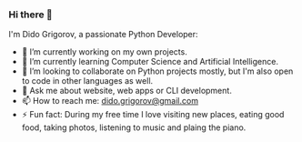 ### Hi there 👋

I'm Dido Grigorov, a passionate Python Developer:

- 🔭 I’m currently working on my own projects.
- 🌱 I’m currently learning Computer Science and Artificial Intelligence.
- 👯 I’m looking to collaborate on Python projects mostly, but I'm also open to code in other languages as well.
- 💬 Ask me about website, web apps or CLI development. 
- 📫 How to reach me: dido.grigorov@gmail.com
- ⚡ Fun fact: During my free time I love visiting new places, eating good food, taking photos, listening to music and plaing the piano.
